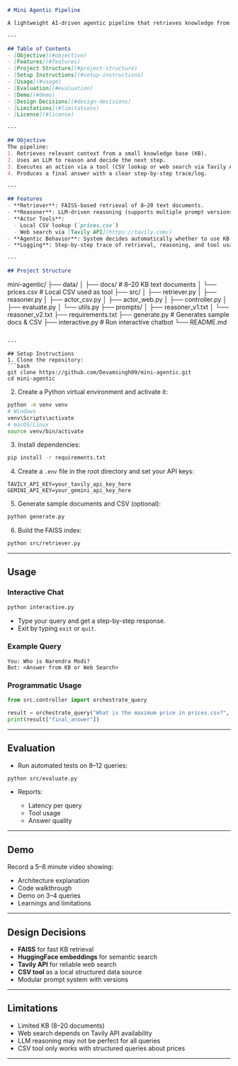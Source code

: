 
```markdown
# Mini Agentic Pipeline

A lightweight AI-driven agentic pipeline that retrieves knowledge from a small knowledge base, reasons using a large language model (LLM), executes actions via tools (CSV lookup or web search), and provides step-by-step traceable answers.

---

## Table of Contents
- [Objective](#objective)
- [Features](#features)
- [Project Structure](#project-structure)
- [Setup Instructions](#setup-instructions)
- [Usage](#usage)
- [Evaluation](#evaluation)
- [Demo](#demo)
- [Design Decisions](#design-decisions)
- [Limitations](#limitations)
- [License](#license)

---

## Objective
The pipeline:
1. Retrieves relevant context from a small knowledge base (KB).
2. Uses an LLM to reason and decide the next step.
3. Executes an action via a tool (CSV lookup or web search via Tavily API).
4. Produces a final answer with a clear step-by-step trace/log.

---

## Features
- **Retriever**: FAISS-based retrieval of 8–20 text documents.
- **Reasoner**: LLM-driven reasoning (supports multiple prompt versions: v1, v2).
- **Actor Tools**:
  - Local CSV lookup (`prices.csv`)
  - Web search via [Tavily API](https://tavily.com/)
- **Agentic Behavior**: System decides automatically whether to use KB or tools.
- **Logging**: Step-by-step trace of retrieval, reasoning, and tool usage.

---

## Project Structure
```

mini-agentic/
├── data/
│   ├── docs/                # 8–20 KB text documents
│   └── prices.csv           # Local CSV used as tool
├── src/
│   ├── retriever.py
│   ├── reasoner.py
│   ├── actor_csv.py
│   ├── actor_web.py
│   ├── controller.py
│   ├── evaluate.py
│   └── utils.py
├── prompts/
│   ├── reasoner_v1.txt
│   └── reasoner_v2.txt
├── requirements.txt
├── generate.py              # Generates sample docs & CSV
├── interactive.py           # Run interactive chatbot
└── README.md

````

---

## Setup Instructions
1. Clone the repository:
```bash
git clone https://github.com/Devamsingh09/mini-agentic.git
cd mini-agentic
````

2. Create a Python virtual environment and activate it:

```bash
python -m venv venv
# Windows
venv\Scripts\activate
# macOS/Linux
source venv/bin/activate
```

3. Install dependencies:

```bash
pip install -r requirements.txt
```

4. Create a `.env` file in the root directory and set your API keys:

```env
TAVILY_API_KEY=your_tavily_api_key_here
GEMINI_API_KEY=your_gemini_api_key_here
```

5. Generate sample documents and CSV (optional):

```bash
python generate.py
```

6. Build the FAISS index:

```bash
python src/retriever.py
```

---

## Usage

### Interactive Chat

```bash
python interactive.py
```

* Type your query and get a step-by-step response.
* Exit by typing `exit` or `quit`.

### Example Query

```
You: Who is Narendra Modi?
Bot: <Answer from KB or Web Search>
```

### Programmatic Usage

```python
from src.controller import orchestrate_query

result = orchestrate_query("What is the maximum price in prices.csv?", prompt_version="v2")
print(result["final_answer"])
```

---

## Evaluation

* Run automated tests on 8–12 queries:

```bash
python src/evaluate.py
```

* Reports:

  * Latency per query
  * Tool usage
  * Answer quality

---

## Demo

Record a 5–8 minute video showing:

* Architecture explanation
* Code walkthrough
* Demo on 3–4 queries
* Learnings and limitations

---

## Design Decisions

* **FAISS** for fast KB retrieval
* **HuggingFace embeddings** for semantic search
* **Tavily API** for reliable web search
* **CSV tool** as a local structured data source
* Modular prompt system with versions

---

## Limitations

* Limited KB (8–20 documents)
* Web search depends on Tavily API availability
* LLM reasoning may not be perfect for all queries
* CSV tool only works with structured queries about prices

---
